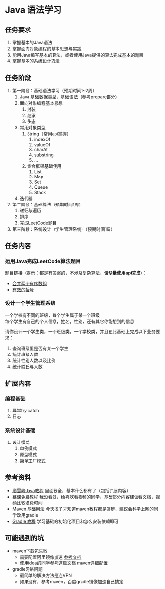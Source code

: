 # Java 语法学习

## 任务要求

1. 掌握基本的Java语法
2. 掌握面向对象编程的基本思想与实践
3. 能用Java编写基本的算法，或者使用Java提供的算法完成基本的题目
4. 掌握基本的系统设计方法

## 任务阶段

1. 第一阶段：基础语法学习（预期时间1~2周）
   1. Java 基础数据类型，基础语法（参考prepare部分）
   2. 面向对象编程基本思想
      1. 封装
      2. 继承
      3. 多态
   3. 常用对象类型
      1. String（常用api掌握）
         1. indexOf
         2. valueOf
         3. charAt
         4. substring
         5. ...
      2. 集合框架基础使用
         1. List  
         2. Map
         3. Set
         4. Queue
         5. Stack
   4. 迭代器
2. 第二阶段：基础算法（预期时间1周）
   1. 递归与遍历
   2. 排序
   3. 完成LeetCode题目
3. 第三阶段：系统设计（学生管理系统）（预期时间1周）

## 任务内容

### 运用Java完成LeetCode算法题目

题目链接（提示：都是有答案的，不涉及复杂算法，**请尽量使用api完成**）：

- [合并两个有序数组](https://leetcode.cn/problems/merge-sorted-array/)
- [有效的括号](https://leetcode.cn/problems/valid-parentheses/)

### 设计一个学生管理系统

一个学校有不同的班级，每个学生属于某一个班级  
每个学生有自己的个人信息，姓名，性别，还有其它你能想到的信息

请你设计一个学生类，一个班级类，一个学校类，并且在此基础上完成以下业务要求：

1. 查询班级里是否有某一个学生
2. 统计班级人数
3. 统计性别人数以及比例
4. 统计姓氏与人数

## 扩展内容

### 编程基础

1. 异常try catch
2. 日志

### 系统设计基础

1. 设计模式
   1. 单例模式
   2. 原型模式
   3. 简单工厂模式

## 参考资料

- [廖雪峰Java教程](https://www.liaoxuefeng.com/wiki/1252599548343744) 里面很全，基本什么都有了（包括扩展内容）
- [慕课免费教程](https://www.imooc.com/learn/124) 我没看过，给喜欢看视频的同学，基础部分内容建议看文档，视频比较浪费时间
- [Maven 基础用法](https://zhuanlan.zhihu.com/p/54422351#:~:text=Maven%E5%85%A5%E9%97%A8%E6%95%99%E7%A8%8B%201%20%E7%A4%BA%E4%BE%8B%E4%BB%A3%E7%A0%81%20%E6%9C%AC%E6%96%87%E7%A4%BA%E4%BE%8B%E4%BB%A3%E7%A0%81%E9%83%BD%E5%9C%A8GitHub%E4%BB%93%E5%BA%93%20Fundebug%2Fmaven-tutorial%20%E3%80%82%20%E4%BD%BF%E7%94%A8%20tree,pom.xml%20...%204%20%E4%BD%BF%E7%94%A8mvn%E6%89%93%E5%8C%85%20...%205%20%E4%BD%BF%E7%94%A8mvn%E8%BF%90%E8%A1%8C%20) 今天找了才知道maven教程都是答辩，建议会科学上网的同学改用gradle
- [Gradle 教程](https://www.w3cschool.cn/gradle/) 学习基础的初始化项目和怎么安装依赖即可

## 可能遇到的坑

- maven下载包失败
  - 需要配置阿里镜像加速 [参考文档](https://zhuanlan.zhihu.com/p/350857381)
  - 使用idea的同学参考这篇文档 [maven详细配置](https://blog.csdn.net/qq_42057154/article/details/106114515)
- gradle网络问题
  - 最简单的解决方法是连VPN
  - 如果没有，参考maven，百度gradle镜像加速自己搞定